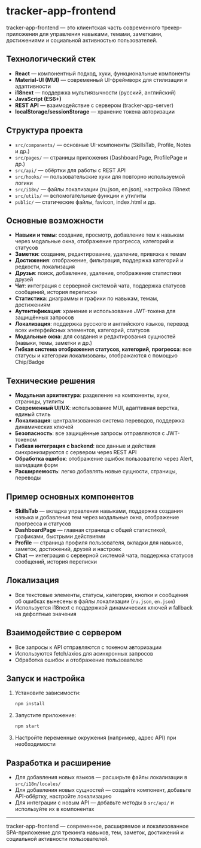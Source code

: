 # tracker-app-frontend

tracker-app-frontend — это клиентская часть современного трекер-приложения для управления навыками, темами, заметками, достижениями и социальной активностью пользователей.

## Технологический стек

- **React** — компонентный подход, хуки, функциональные компоненты
- **Material-UI (MUI)** — современный UI-фреймворк для стилизации и адаптивности
- **i18next** — поддержка мультиязычности (русский, английский)
- **JavaScript (ES6+)**
- **REST API** — взаимодействие с сервером (tracker-app-server)
- **localStorage/sessionStorage** — хранение токена авторизации

## Структура проекта

- `src/components/` — основные UI-компоненты (SkillsTab, Profile, Notes и др.)
- `src/pages/` — страницы приложения (DashboardPage, ProfilePage и др.)
- `src/api/` — обёртки для работы с REST API
- `src/hooks/` — пользовательские хуки для повторно используемой логики
- `src/i18n/` — файлы локализации (ru.json, en.json), настройка i18next
- `src/utils/` — вспомогательные функции и утилиты
- `public/` — статические файлы, favicon, index.html и др.

## Основные возможности

- **Навыки и темы**: создание, просмотр, добавление тем к навыкам через модальные окна, отображение прогресса, категорий и статусов
- **Заметки**: создание, редактирование, удаление, привязка к темам
- **Достижения**: отображение, фильтрация, поддержка категорий и редкости, локализация
- **Друзья**: поиск, добавление, удаление, отображение статистики друзей
- **Чат**: интеграция с серверной системой чата, поддержка статусов сообщений, история переписки
- **Статистика**: диаграммы и графики по навыкам, темам, достижениям
- **Аутентификация**: хранение и использование JWT-токена для защищённых запросов
- **Локализация**: поддержка русского и английского языков, перевод всех интерфейсных элементов, категорий, статусов
- **Модальные окна**: для создания и редактирования сущностей (навыки, темы, заметки и др.)
- **Гибкая система отображения статусов, категорий, прогресса**: все статусы и категории локализованы, отображаются с помощью Chip/Badge

## Технические решения

- **Модульная архитектура**: разделение на компоненты, хуки, страницы, утилиты
- **Современный UI/UX**: использование MUI, адаптивная верстка, единый стиль
- **Локализация**: централизованная система переводов, поддержка динамических ключей
- **Безопасность**: все защищённые запросы отправляются с JWT-токеном
- **Гибкая интеграция с backend**: все данные и действия синхронизируются с сервером через REST API
- **Обработка ошибок**: отображение ошибок пользователю через Alert, валидация форм
- **Расширяемость**: легко добавлять новые сущности, страницы, переводы

## Пример основных компонентов

- **SkillsTab** — вкладка управления навыками, поддержка создания навыка и добавления тем через модальные окна, отображение прогресса и статусов
- **DashboardPage** — главная страница с общей статистикой, графиками, быстрыми действиями
- **Profile** — страница профиля пользователя, вкладки для навыков, заметок, достижений, друзей и настроек
- **Chat** — интеграция с серверной системой чата, поддержка статусов сообщений, история переписки

## Локализация

- Все текстовые элементы, статусы, категории, кнопки и сообщения об ошибках вынесены в файлы локализации (`ru.json`, `en.json`)
- Используется i18next с поддержкой динамических ключей и fallback на дефолтные значения

## Взаимодействие с сервером

- Все запросы к API отправляются с токеном авторизации
- Используются fetch/axios для асинхронных запросов
- Обработка ошибок и отображение пользователю

## Запуск и настройка

1. Установите зависимости:
   ```bash
   npm install
   ```
2. Запустите приложение:
   ```bash
   npm start
   ```
3. Настройте переменные окружения (например, адрес API) при необходимости

## Разработка и расширение

- Для добавления новых языков — расширьте файлы локализации в `src/i18n/locales/`
- Для добавления новых сущностей — создайте компонент, добавьте API-обёртку, настройте локализацию
- Для интеграции с новым API — добавьте методы в `src/api/` и используйте их в компонентах

---

tracker-app-frontend — современное, расширяемое и локализованное SPA-приложение для трекинга навыков, тем, заметок, достижений и социальной активности пользователей.
